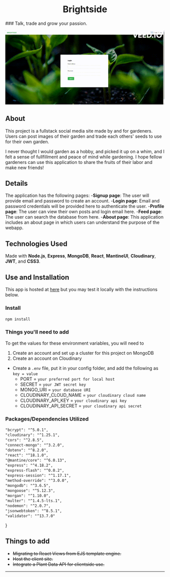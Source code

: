 <h1 align="center"> Brightside </h1>
### Talk, trade and grow your passion.
<!-- <div align="center"><img src="https://images.unsplash.com/photo-1436891436013-5965265af5fc?ixlib=rb-4.0.3&ixid=MnwxMjA3fDB8MHxwaG90by1wYWdlfHx8fGVufDB8fHx8&auto=format&fit=crop&w=1170&q=80" alt="plants" align="center"></div> -->

 
<p align="center">
  <img src="frontend/src/assets/BrightSide_Demo.gif" alt="animated" />
</p>

## About

This project is a fullstack social media site made by and for gardeners. Users can post images of their garden and trade each others' seeds to use for their own garden.

I never thought I would garden as a hobby, and picked it up on a whim, and I felt a sense of fullfillment and peace of mind while gardening. I hope fellow gardeners can use this application to share the fruits of their labor and make new friends!



## Details
The application has the following pages:
-**Signup page**: The user will provide email and password to create an account.
-**Login page**: Email and password credentials will be provided here to authenticate the user.
-**Profile page**: The user can view their own posts and login email here.
-**Feed page**: The user can search the database from here.
-**About page**: This application includes an about page in which users can understand the purpose of the webapp.



## Technologies Used
Made with **Node.js**, **Express**, **MongoDB**, **React**, **MantineUI**, **Cloudinary**, **JWT**, and **CSS3**.

## Use and Installation
This app is hosted at [here](https://brightside-frontend.vercel.app/) but you may test it locally with the instructions below.

### Install
 `npm install`
 
### Things you'll need to add
To get the values for these environment variables, you will need to
  1) Create an account and set up a cluster for this project on MongoDB
  2) Create an account on Cloudinary
   
- Create a `.env` file, put it in your config folder, and add the following as `key = value`
  - PORT = `your preferred port for local host`
  - SECRET = `your JWT secret key`
  - MONGO_URI = `your database URI`
  - CLOUDINARY_CLOUD_NAME = `your cloudinary cloud name`
  - CLOUDINARY_API_KEY = `your cloudinary api key`
  - CLOUDINARY_API_SECRET = `your cloudinary api secret`

### Packages/Dependencies Utilized
    "bcrypt": "^5.0.1",
    "cloudinary": "^1.25.1",
    "cors": "^2.8.5",
    "connect-mongo": "^3.2.0",
    "dotenv": "^8.2.0",
    "react": "^18.1.0",
    "@mantine/core": "^6.0.13",
    "express": "^4.18.2",
    "express-flash": "^0.0.2",
    "express-session": "^1.17.1",
    "method-override": "^3.0.0",
    "mongodb": "^3.6.5",
    "mongoose": "^5.12.3",
    "morgan": "^1.10.0",
    "multer": "^1.4.5-lts.1",
    "nodemon": "^2.0.7",
    "jsonwebtoken": "^8.5.1",
    "validator": "^13.7.0"
  }

## Things to add

- ~~Migrating to React Views from EJS template engine.~~
- ~~Host the client site.~~
- ~~Integrate a Plant Data API for clientside use.~~

---
